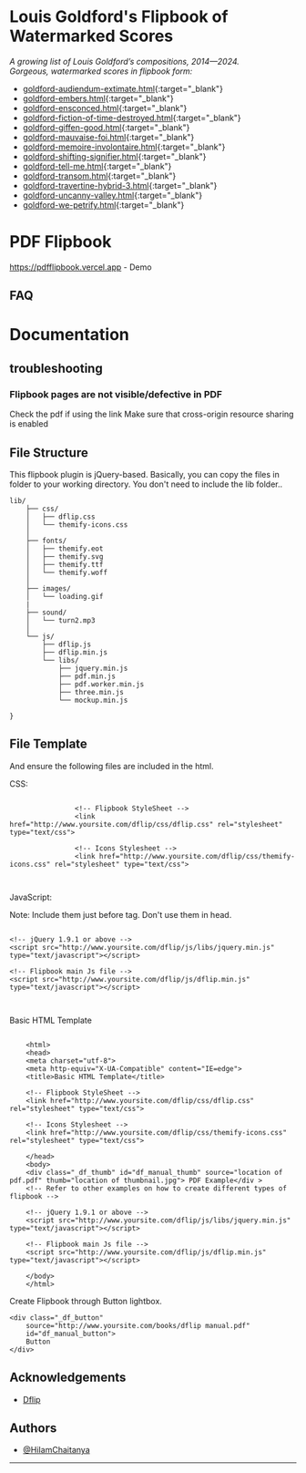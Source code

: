 # Louis Goldford's Flipbook of Watermarked Scores   

_A growing list of Louis Goldford’s compositions, 2014—2024._     
_Gorgeous, watermarked scores in flipbook form:_       
    
* [goldford-audiendum-extimate.html](https://einbahnstrasse.github.io/flipbook-watermarked-scores/goldford-audiendum-extimate.html){:target="_blank"}     
* [goldford-embers.html](https://einbahnstrasse.github.io/flipbook-watermarked-scores/goldford-embers.html){:target="_blank"}     
* [goldford-ensconced.html](https://einbahnstrasse.github.io/flipbook-watermarked-scores/goldford-ensconced.html){:target="_blank"}     
* [goldford-fiction-of-time-destroyed.html](https://einbahnstrasse.github.io/flipbook-watermarked-scores/goldford-fiction-of-time-destroyed.html){:target="_blank"}     
* [goldford-giffen-good.html](https://einbahnstrasse.github.io/flipbook-watermarked-scores/goldford-giffen-good.html){:target="_blank"}     
* [goldford-mauvaise-foi.html](https://einbahnstrasse.github.io/flipbook-watermarked-scores/goldford-mauvaise-foi.html){:target="_blank"}     
* [goldford-memoire-involontaire.html](https://einbahnstrasse.github.io/flipbook-watermarked-scores/goldford-memoire-involontaire.html){:target="_blank"}     
* [goldford-shifting-signifier.html](https://einbahnstrasse.github.io/flipbook-watermarked-scores/goldford-shifting-signifier.html){:target="_blank"}     
* [goldford-tell-me.html](https://einbahnstrasse.github.io/flipbook-watermarked-scores/goldford-tell-me.html){:target="_blank"}     
* [goldford-transom.html](https://einbahnstrasse.github.io/flipbook-watermarked-scores/goldford-transom.html){:target="_blank"}     
* [goldford-travertine-hybrid-3.html](https://einbahnstrasse.github.io/flipbook-watermarked-scores/goldford-travertine-hybrid-3.html){:target="_blank"}     
* [goldford-uncanny-valley.html](https://einbahnstrasse.github.io/flipbook-watermarked-scores/goldford-uncanny-valley.html){:target="_blank"}     
* [goldford-we-petrify.html](https://einbahnstrasse.github.io/flipbook-watermarked-scores/goldford-we-petrify.html){:target="_blank"}     
   
# PDF Flipbook

https://pdfflipbook.vercel.app - Demo

## FAQ

# Documentation

## troubleshooting

### Flipbook pages are not visible/defective in PDF
Check the pdf if using the link Make sure that cross-origin resource sharing is enabled 

## File Structure

This flipbook plugin is jQuery-based. Basically, you can copy the files in folder to your working directory. You don't need to include the lib folder..

```
lib/ 
    ├── css/
    │   ├── dflip.css
    │   └── themify-icons.css
    │
    ├── fonts/
    │   ├── themify.eot
    │   ├── themify.svg
    │   ├── themify.ttf
    │   └── themify.woff
    │
    ├── images/
    │   └── loading.gif
    |
    ├── sound/
    │   └── turn2.mp3
    │
    └── js/
        ├── dflip.js
        ├── dflip.min.js
        └── libs/
            ├── jquery.min.js
            ├── pdf.min.js
            ├── pdf.worker.min.js
            ├── three.min.js
            └── mockup.min.js

}
```

## File Template
And ensure the following files are included in the html.

CSS:
```
            
                <!-- Flipbook StyleSheet -->
                <link href="http://www.yoursite.com/dflip/css/dflip.css" rel="stylesheet" type="text/css">

                <!-- Icons Stylesheet -->
                <link href="http://www.yoursite.com/dflip/css/themify-icons.css" rel="stylesheet" type="text/css">
            
        
```
JavaScript:

Note: Include them just before </body> tag. Don't use them in head.

```
            
<!-- jQuery 1.9.1 or above -->
<script src="http://www.yoursite.com/dflip/js/libs/jquery.min.js" type="text/javascript"></script>

<!-- Flipbook main Js file -->
<script src="http://www.yoursite.com/dflip/js/dflip.min.js" type="text/javascript"></script>
            
        
```
Basic HTML Template
```

    <html>
    <head>
    <meta charset="utf-8">
    <meta http-equiv="X-UA-Compatible" content="IE=edge">
    <title>Basic HTML Template</title>

    <!-- Flipbook StyleSheet -->
    <link href="http://www.yoursite.com/dflip/css/dflip.css" rel="stylesheet" type="text/css">

    <!-- Icons Stylesheet -->
    <link href="http://www.yoursite.com/dflip/css/themify-icons.css" rel="stylesheet" type="text/css">

    </head>
    <body>
    <div class="_df_thumb" id="df_manual_thumb" source="location of pdf.pdf" thumb="location of thumbnail.jpg"> PDF Example</div >
    <!-- Refer to other examples on how to create different types of flipbook -->

    <!-- jQuery 1.9.1 or above -->
    <script src="http://www.yoursite.com/dflip/js/libs/jquery.min.js" type="text/javascript"></script>

    <!-- Flipbook main Js file -->
    <script src="http://www.yoursite.com/dflip/js/dflip.min.js" type="text/javascript"></script>

    </body>
    </html>
```
Create Flipbook through Button lightbox.
```
<div class="_df_button"
    source="http://www.yoursite.com/books/dflip manual.pdf"
    id="df_manual_button">
    Button
</div>
```
## Acknowledgements

 - [Dflip]()


## Authors

- [@HiIamChaitanya](https://www.github.com/HiIamChaitanya)





-----
